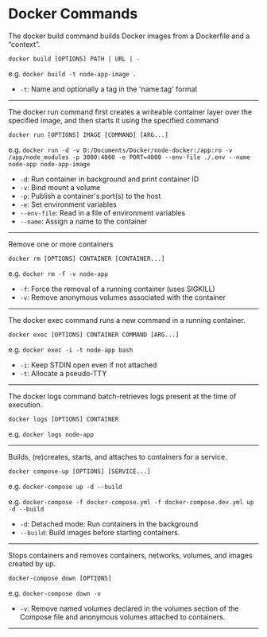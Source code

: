 # Docker Commands

The docker build command builds Docker images from a Dockerfile and a “context”.

```
docker build [OPTIONS] PATH | URL | -
```

e.g. `docker build -t node-app-image .`

* `-t`: Name and optionally a tag in the 'name:tag' format

---

The docker run command first creates a writeable container layer over the specified image, and then starts it using the specified command

```
docker run [OPTIONS] IMAGE [COMMAND] [ARG...]
```

e.g. `docker run -d -v D:/Documents/Docker/node-docker:/app:ro -v /app/node_modules -p 3000:4000 -e PORT=4000 --env-file ./.env --name node-app node-app-image`

* `-d`: Run container in background and print container ID
* `-v`: Bind mount a volume
* `-p`: Publish a container's port(s) to the host
* `-e`: Set environment variables
* `--env-file`: Read in a file of environment variables
* `--name`: Assign a name to the container

---

Remove one or more containers

```
docker rm [OPTIONS] CONTAINER [CONTAINER...]
```

e.g. `docker rm -f -v node-app`

* `-f`: Force the removal of a running container (uses SIGKILL)
* `-v`: Remove anonymous volumes associated with the container

---

The docker exec command runs a new command in a running container.

```
docker exec [OPTIONS] CONTAINER COMMAND [ARG...]
```

e.g. `docker exec -i -t node-app bash`

* `-i`: Keep STDIN open even if not attached
* `-t`: Allocate a pseudo-TTY

---

The docker logs command batch-retrieves logs present at the time of execution.

```
docker logs [OPTIONS] CONTAINER
```

e.g. `docker logs node-app`

---

Builds, (re)creates, starts, and attaches to containers for a service.

```
docker compose-up [OPTIONS] [SERVICE...]
```

e.g. `docker-compose up -d --build`

e.g. `docker-compose -f docker-compose.yml -f docker-compose.dev.yml up -d --build`

* `-d`: Detached mode: Run containers in the background
* `--build`: Build images before starting containers.

---

Stops containers and removes containers, networks, volumes, and images created by up.

```
docker-compose down [OPTIONS]
```

e.g. `docker-compose down -v`

* `-v`: Remove named volumes declared in the volumes section of the Compose file and anonymous volumes attached to containers.

---